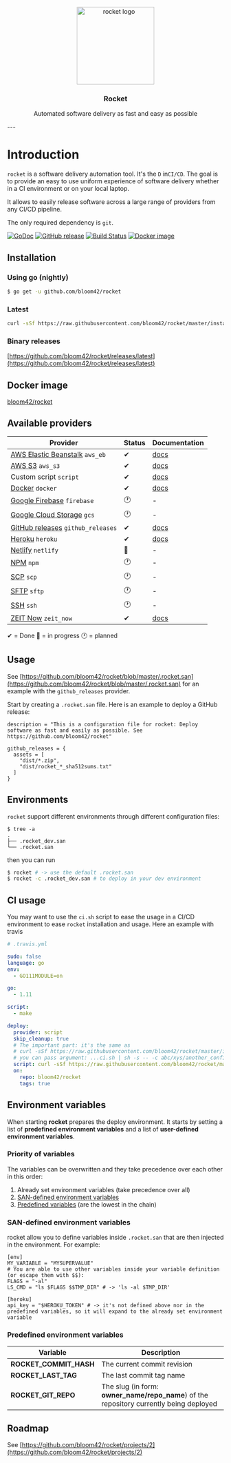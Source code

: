 <p align="center">
  <img alt="rocket logo" src="/imgs/logos/rocket.png" height="180" />
  <h3 align="center">Rocket</h3>
  <p align="center">Automated software delivery as fast and easy as possible</p>
</p>
---

# Introduction

`rocket` is a software delivery automation tool. It's the `D` in`CI/CD`. The goal is to provide an easy
to use uniform experience of software delivery whether in a CI environment or on your local laptop.

It allows to easily release software across a large range of providers from any CI/CD pipeline.

The only required dependency is `git`.


[![GoDoc](https://godoc.org/github.com/bloom42/rocket?status.svg)](https://godoc.org/github.com/bloom42/rocket)
[![GitHub release](https://img.shields.io/github/release/bloom42/rocket.svg)](https://github.com/bloom42/rocket/releases/latest)
[![Build Status](https://travis-ci.org/bloom42/rocket.svg?branch=master)](https://travis-ci.org/bloom42/rocket)
[![Docker image](https://img.shields.io/badge/docker-bloom42/rocket-blue.svg)](https://hub.docker.com/r/bloom42/rocket)



## Installation

### Using go (nightly)
```bash
$ go get -u github.com/bloom42/rocket
```

### Latest
```bash
curl -sSf https://raw.githubusercontent.com/bloom42/rocket/master/install.sh | sh
```

### Binary releases
[https://github.com/bloom42/rocket/releases/latest](https://github.com/bloom42/rocket/releases/latest)




## Docker image

[bloom42/rocket](https://hub.docker.com/r/bloom42/rocket)



## Available providers

| Provider              | Status | Documentation |
| --------------------- | -------| ------------- |
| [AWS Elastic Beanstalk](https://aws.amazon.com/elasticbeanstalk/) `aws_eb` | ✔ | [docs](https://code.bloom.sh/rocket/aws_eb) |
| [AWS S3](https://aws.amazon.com/s3) `aws_s3` | ✔ | [docs](https://code.bloom.sh/rocket/aws_s3) |
| Custom script `script` | ✔ | [docs](https://code.bloom.sh/rocket/custom_script) |
| [Docker](https://www.docker.com) `docker` | ✔ | [docs](https://code.bloom.sh/rocket/docker) |
| [Google Firebase](https://firebase.google.com) `firebase` | 🕐 | - |
| [Google Cloud Storage](https://cloud.google.com/storage) `gcs` | 🕐 | - |
| [GitHub releases](https://help.github.com/categories/releases) `github_releases` | ✔ | [docs](https://code.bloom.sh/rocket/github_releases) |
| [Heroku](https://www.heroku.com) `heroku` | ✔ | [docs](https://code.bloom.sh/rocket/heroku) |
| [Netlify](https://www.netlify.com) `netlify` | 🚧 | - |
| [NPM](https://www.npmjs.com) `npm` | 🕐 | - |
| [SCP](https://en.wikipedia.org/wiki/Secure_copy) `scp` | 🕐 | - |
| [SFTP](https://en.wikipedia.org/wiki/SSH_File_Transfer_Protocol) `sftp` | 🕐 | - |
| [SSH](https://en.wikipedia.org/wiki/Secure_Shell) `ssh` | 🕐 | - |
| [ZEIT Now](https://zeit.co/now) `zeit_now` | ✔ | [docs](https://code.bloom.sh/rocket/zeit_now) |

✔ = Done 🚧 = in progress 🕐 = planned




## Usage

See [https://github.com/bloom42/rocket/blob/master/.rocket.san](https://github.com/bloom42/rocket/blob/master/.rocket.san) for an example with the `github_releases` provider.

Start by creating a `.rocket.san` file. Here is an example to deploy a GitHub release:
```san
description = "This is a configuration file for rocket: Deploy software as fast and easily as possible. See https://github.com/bloom42/rocket"

github_releases = {
  assets = [
    "dist/*.zip",
    "dist/rocket_*_sha512sums.txt"
  ]
}
```



## Environments

`rocket` support different environments through different configuration files:
```
$ tree -a
.
├── .rocket_dev.san
└── .rocket.san
```
then you can run
```bash
$ rocket # -> use the default .rocket.san
$ rocket -c .rocket_dev.san # to deploy in your dev environment
```



## CI usage

You may want to use the `ci.sh` script to ease the usage in a CI/CD environment to ease `rocket` installation and usage.
Here an example with travis
```yaml
# .travis.yml

sudo: false
language: go
env:
  - GO111MODULE=on

go:
  - 1.11

script:
  - make

deploy:
  provider: script
  skip_cleanup: true
  # The important part: it's the same as
  # curl -sSf https://raw.githubusercontent.com/bloom42/rocket/master/install.sh && $HOME/.rocket/rocket
  # you can pass argument: ...ci.sh | sh -s -- -c abc/xys/another_config_file.san
  script: curl -sSf https://raw.githubusercontent.com/bloom42/rocket/master/ci.sh | sh
  on:
    repo: bloom42/rocket
    tags: true
```



## Environment variables

When starting **rocket** prepares the deploy environment. It starts by setting a list of **predefined environment variables** and a list of **user-defined environment variables**.

### Priority of variables

The variables can be overwritten and they take precedence over each other in this order:

1. Already set environment variables (take precedence over all)
2. [SAN-defined environment variables](#san-defined-environment-variables)
3. [Predefined variables](#predefined-environment-variables) (are the lowest in the chain)

### SAN-defined environment variables

rocket allow you to define variables inside `.rocket.san` that are then injected in the environment.
For example:
```san
[env]
MY_VARIABLE = "MYSUPERVALUE"
# You are able to use other variables inside your variable definition (or escape them with $$):
FLAGS = "-al"
LS_CMD = "ls $FLAGS $$TMP_DIR" # -> 'ls -al $TMP_DIR'

[heroku]
api_key = "$HEROKU_TOKEN" # -> it's not defined above nor in the predefined variables, so it will expand to the already set environment variable
```

### Predefined environment variables

| Variable             | Description |
| --------------------- | -------|
| **ROCKET_COMMIT_HASH** | The current commit revision |
| **ROCKET_LAST_TAG** | The last commit tag name |
| **ROCKET_GIT_REPO** |  The slug (in form: **owner_name/repo_name**) of the repository currently being deployed |




## Roadmap

See [https://github.com/bloom42/rocket/projects/2](https://github.com/bloom42/rocket/projects/2)

